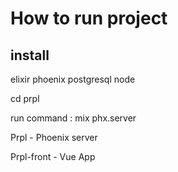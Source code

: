 # How to run project

## install 

elixir
phoenix
postgresql
node

cd prpl

run command : mix phx.server

Prpl - Phoenix server

Prpl-front - Vue App



